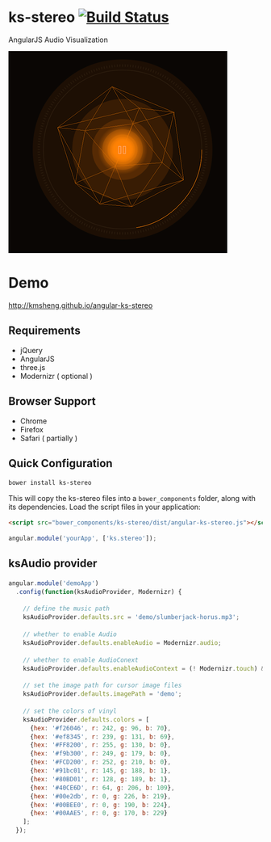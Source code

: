 # ks-stereo [![Build Status](https://travis-ci.org/kmsheng/ks-stereo.svg?branch=master)](https://travis-ci.org/kmsheng/ks-stereo)

AngularJS Audio Visualization

<img src="https://raw.githubusercontent.com/kmsheng/angular-ks-stereo/master/images/audio-player.png?v=1" alt="">

# Demo
<a href="http://kmsheng.github.io/angular-ks-stereo" target="_blank">http://kmsheng.github.io/angular-ks-stereo</a>


## Requirements

- jQuery
- AngularJS
- three.js
- Modernizr ( optional )


## Browser Support

* Chrome
* Firefox
* Safari ( partially )

## Quick Configuration
```sh
bower install ks-stereo
```

This will copy the ks-stereo files into a `bower_components` folder, along with its dependencies. Load the script files in your application:

```html
<script src="bower_components/ks-stereo/dist/angular-ks-stereo.js"></script>
```

```javascript
angular.module('yourApp', ['ks.stereo']);
```

## ksAudio provider

```javascript
angular.module('demoApp')
  .config(function(ksAudioProvider, Modernizr) {

    // define the music path
    ksAudioProvider.defaults.src = 'demo/slumberjack-horus.mp3';

    // whether to enable Audio
    ksAudioProvider.defaults.enableAudio = Modernizr.audio;

    // whether to enable AudioConext
    ksAudioProvider.defaults.enableAudioContext = (! Modernizr.touch) && Modernizr.webaudio;

    // set the image path for cursor image files
    ksAudioProvider.defaults.imagePath = 'demo';

    // set the colors of vinyl
    ksAudioProvider.defaults.colors = [
      {hex: '#f26046', r: 242, g: 96, b: 70},
      {hex: '#ef8345', r: 239, g: 131, b: 69},
      {hex: '#FF8200', r: 255, g: 130, b: 0},
      {hex: '#f9b300', r: 249, g: 179, b: 0},
      {hex: '#FCD200', r: 252, g: 210, b: 0},
      {hex: '#91bc01', r: 145, g: 188, b: 1},
      {hex: '#80BD01', r: 128, g: 189, b: 1},
      {hex: '#40CE6D', r: 64, g: 206, b: 109},
      {hex: '#00e2db', r: 0, g: 226, b: 219},
      {hex: '#00BEE0', r: 0, g: 190, b: 224},
      {hex: '#00AAE5', r: 0, g: 170, b: 229}
    ];
  });
```
